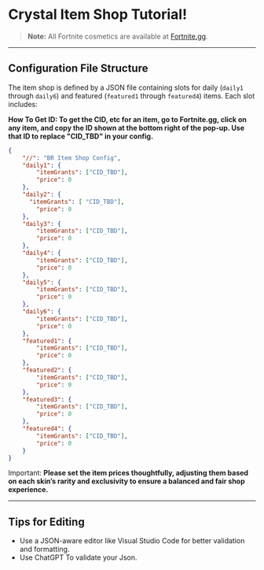 # Crystal Item Shop Tutorial!

> **Note:**
> All Fortnite cosmetics are available at [Fortnite.gg](https://fortnite.gg/cosmetics?game=br&type=outfit&season=1,2,3,4,5,6,7,8,9,10,11,12,13,14,15,16,17,18,19).

---

## Configuration File Structure

The item shop is defined by a JSON file containing slots for daily (`daily1` through `daily6`) and featured (`featured1` through `featured4`) items. Each slot includes:

**How To Get ID: To get the CID, etc for an item, go to Fortnite.gg, click on any item, and copy the ID shown at the bottom right of the pop-up. Use that ID to replace "CID_TBD" in your config.**
```json
{
    "//": "BR Item Shop Config",
    "daily1": {
        "itemGrants": ["CID_TBD"],
        "price": 0
    },
    "daily2": {
      "itemGrants": [ "CID_TBD"],
        "price": 0
    },
    "daily3": {
        "itemGrants": ["CID_TBD"],
        "price": 0
    },
    "daily4": {
        "itemGrants": ["CID_TBD"],
        "price": 0
    },
    "daily5": {
        "itemGrants": ["CID_TBD"],
        "price": 0
    },
    "daily6": {
        "itemGrants": ["CID_TBD"],
        "price": 0
    },
    "featured1": {
        "itemGrants": ["CID_TBD"],
        "price": 0
    },
    "featured2": {
        "itemGrants": ["CID_TBD"],
        "price": 0
    },
    "featured3": {
        "itemGrants": ["CID_TBD"],
        "price": 0
    },
    "featured4": {
        "itemGrants": ["CID_TBD"],
        "price": 0
    }   
}
```
Important:
**Please set the item prices thoughtfully, adjusting them based on each skin’s rarity and exclusivity to ensure a balanced and fair shop experience.**


---

## Tips for Editing

* Use a JSON-aware editor like Visual Studio Code for better validation and formatting.
* Use ChatGPT To validate your Json.
